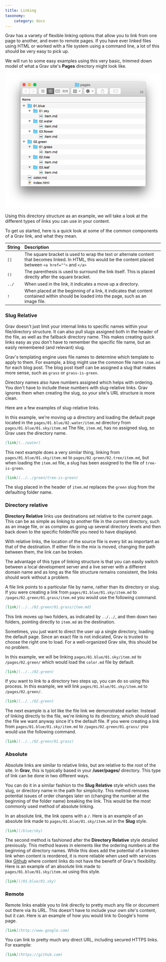 ```yaml
---
title: Linking
taxonomy:
    category: docs
---
```


Grav has a variety of flexible linking options that allow you to link from one page to another, and even to remote pages. If you have ever linked files using HTML or worked with a file system using a command line, a lot of this should be very easy to pick up.

We will run to some easy examples using this very basic, trimmed down model of what a Grav site's **Pages** directory might look like.

![Pages Directory](pages.jpg)

Using this directory structure as an example, we will take a look at the different types of links you can use in your content.

To get us started, here is a quick look at some of the common components of a Grav link, and what they mean.

| String |                                                                           Description                                                                            |
| :----- | :--------------------------------------------------------------------------------------------------------------------------------------------------------------- |
| `[]`   | The square bracket is used to wrap the text or alternate content that becomes linked. In HTML, this would be the content placed between `<a href="">` and `</a>` |
| `()`   | The parenthesis is used to surround the link itself. This is placed directly after the square bracket.                                                           |
| `../`  | When used in the link, it indicates a move up a directory.                                                                                                       |
| `!`    | When placed at the beginning of a link, it indicates that content contained within should be loaded into the page, such as an image file.                        |

### Slug Relative

Grav doesn't just limit your internal links to specific names within your file/directory structure. It can also pull slugs assigned both in the header of the file, as well as the fallback directory name. This makes creating quick links easy as you don't have to remember the specific file name, but an easily remembered (and relevant) slug.

Grav's templating engine uses file names to determine which template to apply to them. For example, a blog might use the common file name `item.md` for each blog post. The blog post itself can be assigned a slug that makes more sense, such as `grass` or `grass-is-green`.

Directory names also have numbers assigned which helps with ordering. You don't have to include these numbers with slug-relative links. Grav ignores them when creating the slug, so your site's URL structure is more clean.

Here are a few examples of slug-relative links.

In this example, we're moving up a directory and loading the default page located in the `pages/01.blue/02.water/item.md` directory from `pages/01.blue/01.sky/item.md` The file, `item.md`, has no assigned slug, so Grav uses the directory name.

```markdown
[link](../water)
```

This next example does a very similar thing, linking from `pages/01.blue/01.sky/item.md` to `pages/02.green/02.tree/item.md`, but when loading the `item.md` file, a slug has been assigned to the file of `tree-is-green`. 

```markdown
[link](../../green/tree-is-green)
```

The slug placed in the header of `item.md` replaces the `green` slug from the defaulting folder name.

### Directory relative

**Directory Relative** links use destinations set relative to the current page. This can be as simple as linking to another file in the current directory, such as an image file, or as complex as going up several directory levels and then back down to the specific folder/file you need to have displayed. 

With relative links, the location of the source file is every bit as important as that of the destination. If either file in the mix is moved, changing the path between them, the link can be broken.

The advantage of this type of linking structure is that you can easily switch between a local development server and a live server with a different domain name and as long as the file structure remains consistent, the links should work without a problem.

A file link points to a particular file by name, rather than its directory or slug. If you were creating a link from `pages/01.blue/01.sky/item.md` to `/pages/02.green/01.grass/item.md` you would use the following command.

```markdown
[link](../../02.green/01.grass/item.md)
```

This link moves up two folders, as indicated by `../../`, and then down two folders, pointing directly to `item.md` as the destination.

Sometimes, you just want to direct the user up a single directory, loading the default page. Since an exact file is not indicated, Grav is trusted to choose the right one to load. For a well-organized Grav site, this should be no problem.

In this example, we will be linking `pages/01.blue/01.sky/item.md` to `/pages/02.green/` which would load the `color.md` file by default.

```markdown
[link](../../02.green)
```

If you want to link to a directory two steps up, you can do so using this process. In this example, we will link `pages/01.blue/01.sky/item.md` to `/pages/02.green/`.

```markdown
[link](../../02.green)
```

The next example is a lot like the file link we demonstrated earlier. Instead of linking directly to the file, we're linking to its directory, which should load the file we want anyway since it's the default file. If you were creating a link from `pages/01.blue/01.sky/item.md` to `/pages/02.green/01.grass/` you would use the following command.

```markdown
[link](../../02.green/01.grass)
```

### Absolute

Absolute links are similar to relative links, but are relative to the root of the site. In **Grav**, this is typically based in your **/user/pages/** directory. This type of link can be done in two different ways. 

You can do it in a similar fashion to the **Slug Relative** style which uses the slug, or directory name in the path for simplicity. This method removes potential issues of order changes later on (changing the number at the beginning of the folder name) breaking the link. This would be the most commonly used method of absolute linking.

In an absolute link, the link opens with a `/`. Here is an example of an absolute link made to `pages/01.blue/01.sky/item.md` in the **Slug** style. 

```markdown
[link](/blue/sky)
```

The second method is fashioned after the **Directory Relative** style detailed previously. This method leaves in elements like the ordering numbers at the beginning of directory names. While this does add the potential of a broken link when content is reordered, it is more reliable when used with services like [Github](http://github.com) where content links do not have the benefit of Grav's flexibility. Here is an example of an absolute link made to `pages/01.blue/01.sky/item.md` using this style.

```markdown
[link](/01.blue/01.sky)
```

### Remote 

Remote links enable you to link directly to pretty much any file or document out there via its URL. This doesn't have to include your own site's content, but it can. Here is an example of how you would link to Google's home page.

```markdown
[link](http://www.google.com)
```

You can link to pretty much any direct URL, including secured HTTPS links. For example:

```markdown
[link](https://github.com)
```

